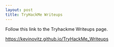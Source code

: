 ```yaml
---
layout: post
title: TryHackMe Writeups
---
```


Follow this link to the Tryhackme Writeups page.

https://kevinovitz.github.io/TryHackMe_Writeups
